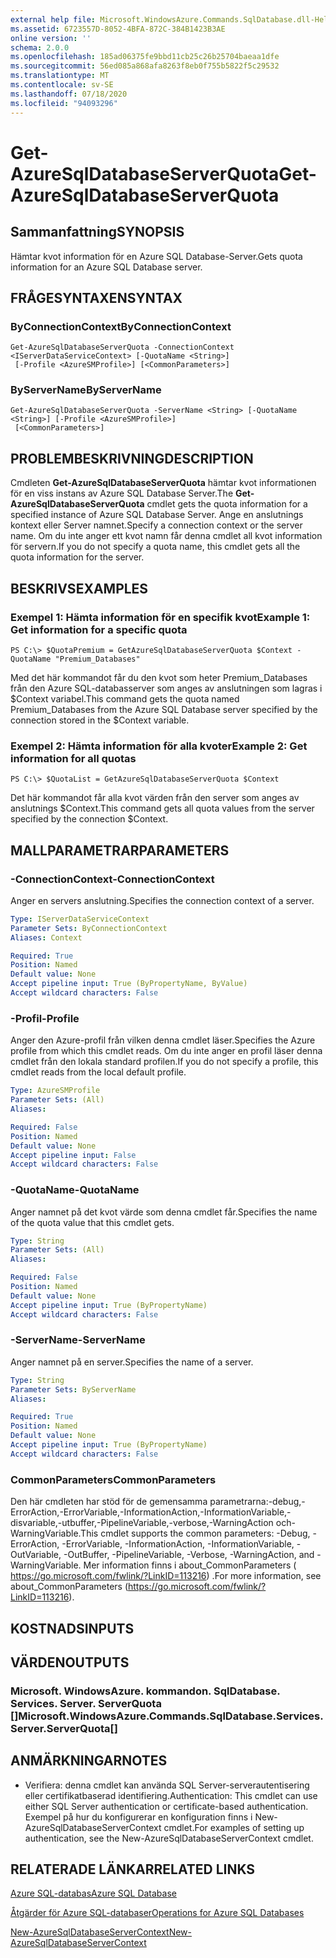 ```yaml
---
external help file: Microsoft.WindowsAzure.Commands.SqlDatabase.dll-Help.xml
ms.assetid: 6723557D-8052-4BFA-872C-384B1423B3AE
online version: ''
schema: 2.0.0
ms.openlocfilehash: 185ad06375fe9bbd11cb25c26b25704baeaa1dfe
ms.sourcegitcommit: 56ed085a868afa8263f8eb0f755b5822f5c29532
ms.translationtype: MT
ms.contentlocale: sv-SE
ms.lasthandoff: 07/18/2020
ms.locfileid: "94093296"
---
```

# <span data-ttu-id="e3079-101">Get-AzureSqlDatabaseServerQuota</span><span class="sxs-lookup"><span data-stu-id="e3079-101">Get-AzureSqlDatabaseServerQuota</span></span>

## <span data-ttu-id="e3079-102">Sammanfattning</span><span class="sxs-lookup"><span data-stu-id="e3079-102">SYNOPSIS</span></span>
<span data-ttu-id="e3079-103">Hämtar kvot information för en Azure SQL Database-Server.</span><span class="sxs-lookup"><span data-stu-id="e3079-103">Gets quota information for an Azure SQL Database server.</span></span>

## <span data-ttu-id="e3079-104">FRÅGESYNTAXEN</span><span class="sxs-lookup"><span data-stu-id="e3079-104">SYNTAX</span></span>

### <span data-ttu-id="e3079-105">ByConnectionContext</span><span class="sxs-lookup"><span data-stu-id="e3079-105">ByConnectionContext</span></span>
```
Get-AzureSqlDatabaseServerQuota -ConnectionContext <IServerDataServiceContext> [-QuotaName <String>]
 [-Profile <AzureSMProfile>] [<CommonParameters>]
```

### <span data-ttu-id="e3079-106">ByServerName</span><span class="sxs-lookup"><span data-stu-id="e3079-106">ByServerName</span></span>
```
Get-AzureSqlDatabaseServerQuota -ServerName <String> [-QuotaName <String>] [-Profile <AzureSMProfile>]
 [<CommonParameters>]
```

## <span data-ttu-id="e3079-107">PROBLEMBESKRIVNING</span><span class="sxs-lookup"><span data-stu-id="e3079-107">DESCRIPTION</span></span>
<span data-ttu-id="e3079-108">Cmdleten **Get-AzureSqlDatabaseServerQuota** hämtar kvot informationen för en viss instans av Azure SQL Database Server.</span><span class="sxs-lookup"><span data-stu-id="e3079-108">The **Get-AzureSqlDatabaseServerQuota** cmdlet gets the quota information for a specified instance of Azure SQL Database Server.</span></span>
<span data-ttu-id="e3079-109">Ange en anslutnings kontext eller Server namnet.</span><span class="sxs-lookup"><span data-stu-id="e3079-109">Specify a connection context or the server name.</span></span>
<span data-ttu-id="e3079-110">Om du inte anger ett kvot namn får denna cmdlet all kvot information för servern.</span><span class="sxs-lookup"><span data-stu-id="e3079-110">If you do not specify a quota name, this cmdlet gets all the quota information for the server.</span></span>

## <span data-ttu-id="e3079-111">BESKRIVS</span><span class="sxs-lookup"><span data-stu-id="e3079-111">EXAMPLES</span></span>

### <span data-ttu-id="e3079-112">Exempel 1: Hämta information för en specifik kvot</span><span class="sxs-lookup"><span data-stu-id="e3079-112">Example 1: Get information for a specific quota</span></span>
```
PS C:\> $QuotaPremium = GetAzureSqlDatabaseServerQuota $Context -QuotaName "Premium_Databases"
```

<span data-ttu-id="e3079-113">Med det här kommandot får du den kvot som heter Premium_Databases från den Azure SQL-databasserver som anges av anslutningen som lagras i $Context variabel.</span><span class="sxs-lookup"><span data-stu-id="e3079-113">This command gets the quota named Premium_Databases from the Azure SQL Database server specified by the connection stored in the $Context variable.</span></span>

### <span data-ttu-id="e3079-114">Exempel 2: Hämta information för alla kvoter</span><span class="sxs-lookup"><span data-stu-id="e3079-114">Example 2: Get information for all quotas</span></span>
```
PS C:\> $QuotaList = GetAzureSqlDatabaseServerQuota $Context
```

<span data-ttu-id="e3079-115">Det här kommandot får alla kvot värden från den server som anges av anslutnings $Context.</span><span class="sxs-lookup"><span data-stu-id="e3079-115">This command gets all quota values from the server specified by the connection $Context.</span></span>

## <span data-ttu-id="e3079-116">MALLPARAMETRAR</span><span class="sxs-lookup"><span data-stu-id="e3079-116">PARAMETERS</span></span>

### <span data-ttu-id="e3079-117">-ConnectionContext</span><span class="sxs-lookup"><span data-stu-id="e3079-117">-ConnectionContext</span></span>
<span data-ttu-id="e3079-118">Anger en servers anslutning.</span><span class="sxs-lookup"><span data-stu-id="e3079-118">Specifies the connection context of a server.</span></span>

```yaml
Type: IServerDataServiceContext
Parameter Sets: ByConnectionContext
Aliases: Context

Required: True
Position: Named
Default value: None
Accept pipeline input: True (ByPropertyName, ByValue)
Accept wildcard characters: False
```

### <span data-ttu-id="e3079-119">-Profil</span><span class="sxs-lookup"><span data-stu-id="e3079-119">-Profile</span></span>
<span data-ttu-id="e3079-120">Anger den Azure-profil från vilken denna cmdlet läser.</span><span class="sxs-lookup"><span data-stu-id="e3079-120">Specifies the Azure profile from which this cmdlet reads.</span></span>
<span data-ttu-id="e3079-121">Om du inte anger en profil läser denna cmdlet från den lokala standard profilen.</span><span class="sxs-lookup"><span data-stu-id="e3079-121">If you do not specify a profile, this cmdlet reads from the local default profile.</span></span>

```yaml
Type: AzureSMProfile
Parameter Sets: (All)
Aliases: 

Required: False
Position: Named
Default value: None
Accept pipeline input: False
Accept wildcard characters: False
```

### <span data-ttu-id="e3079-122">-QuotaName</span><span class="sxs-lookup"><span data-stu-id="e3079-122">-QuotaName</span></span>
<span data-ttu-id="e3079-123">Anger namnet på det kvot värde som denna cmdlet får.</span><span class="sxs-lookup"><span data-stu-id="e3079-123">Specifies the name of the quota value that this cmdlet gets.</span></span>

```yaml
Type: String
Parameter Sets: (All)
Aliases: 

Required: False
Position: Named
Default value: None
Accept pipeline input: True (ByPropertyName)
Accept wildcard characters: False
```

### <span data-ttu-id="e3079-124">-ServerName</span><span class="sxs-lookup"><span data-stu-id="e3079-124">-ServerName</span></span>
<span data-ttu-id="e3079-125">Anger namnet på en server.</span><span class="sxs-lookup"><span data-stu-id="e3079-125">Specifies the name of a server.</span></span>

```yaml
Type: String
Parameter Sets: ByServerName
Aliases: 

Required: True
Position: Named
Default value: None
Accept pipeline input: True (ByPropertyName)
Accept wildcard characters: False
```

### <span data-ttu-id="e3079-126">CommonParameters</span><span class="sxs-lookup"><span data-stu-id="e3079-126">CommonParameters</span></span>
<span data-ttu-id="e3079-127">Den här cmdleten har stöd för de gemensamma parametrarna:-debug,-ErrorAction,-ErrorVariable,-InformationAction,-InformationVariable,-disvariable,-utbuffer,-PipelineVariable,-verbose,-WarningAction och-WarningVariable.</span><span class="sxs-lookup"><span data-stu-id="e3079-127">This cmdlet supports the common parameters: -Debug, -ErrorAction, -ErrorVariable, -InformationAction, -InformationVariable, -OutVariable, -OutBuffer, -PipelineVariable, -Verbose, -WarningAction, and -WarningVariable.</span></span> <span data-ttu-id="e3079-128">Mer information finns i about_CommonParameters ( https://go.microsoft.com/fwlink/?LinkID=113216) .</span><span class="sxs-lookup"><span data-stu-id="e3079-128">For more information, see about_CommonParameters (https://go.microsoft.com/fwlink/?LinkID=113216).</span></span>

## <span data-ttu-id="e3079-129">KOSTNADS</span><span class="sxs-lookup"><span data-stu-id="e3079-129">INPUTS</span></span>

## <span data-ttu-id="e3079-130">VÄRDEN</span><span class="sxs-lookup"><span data-stu-id="e3079-130">OUTPUTS</span></span>

### <span data-ttu-id="e3079-131">Microsoft. WindowsAzure. kommandon. SqlDatabase. Services. Server. ServerQuota []</span><span class="sxs-lookup"><span data-stu-id="e3079-131">Microsoft.WindowsAzure.Commands.SqlDatabase.Services.Server.ServerQuota[]</span></span>

## <span data-ttu-id="e3079-132">ANMÄRKNINGAR</span><span class="sxs-lookup"><span data-stu-id="e3079-132">NOTES</span></span>
* <span data-ttu-id="e3079-133">Verifiera: denna cmdlet kan använda SQL Server-serverautentisering eller certifikatbaserad identifiering.</span><span class="sxs-lookup"><span data-stu-id="e3079-133">Authentication: This cmdlet can use either SQL Server authentication or certificate-based authentication.</span></span> <span data-ttu-id="e3079-134">Exempel på hur du konfigurerar en konfiguration finns i New-AzureSqlDatabaseServerContext cmdlet.</span><span class="sxs-lookup"><span data-stu-id="e3079-134">For examples of setting up authentication, see the New-AzureSqlDatabaseServerContext cmdlet.</span></span>

## <span data-ttu-id="e3079-135">RELATERADE LÄNKAR</span><span class="sxs-lookup"><span data-stu-id="e3079-135">RELATED LINKS</span></span>

[<span data-ttu-id="e3079-136">Azure SQL-databas</span><span class="sxs-lookup"><span data-stu-id="e3079-136">Azure SQL Database</span></span>](https://azure.microsoft.com/en-us/services/sql-database/)

[<span data-ttu-id="e3079-137">Åtgärder för Azure SQL-databaser</span><span class="sxs-lookup"><span data-stu-id="e3079-137">Operations for Azure SQL Databases</span></span>](https://msdn.microsoft.com/en-us/library/azure/dn505719.aspx)

[<span data-ttu-id="e3079-138">New-AzureSqlDatabaseServerContext</span><span class="sxs-lookup"><span data-stu-id="e3079-138">New-AzureSqlDatabaseServerContext</span></span>](./New-AzureSqlDatabaseServerContext.md)


